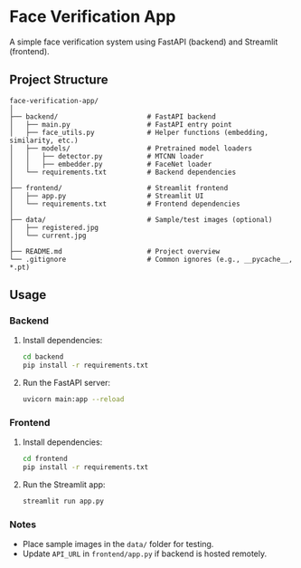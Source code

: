# Face Verification App

A simple face verification system using FastAPI (backend) and Streamlit (frontend).

## Project Structure

```
face-verification-app/
│
├── backend/                      # FastAPI backend
│   ├── main.py                   # FastAPI entry point
│   ├── face_utils.py             # Helper functions (embedding, similarity, etc.)
│   ├── models/                   # Pretrained model loaders
│   │   ├── detector.py           # MTCNN loader
│   │   ├── embedder.py           # FaceNet loader
│   └── requirements.txt          # Backend dependencies
│
├── frontend/                     # Streamlit frontend
│   ├── app.py                    # Streamlit UI
│   └── requirements.txt          # Frontend dependencies
│
├── data/                         # Sample/test images (optional)
│   ├── registered.jpg
│   └── current.jpg
│
├── README.md                     # Project overview
└── .gitignore                    # Common ignores (e.g., __pycache__, *.pt)
```

## Usage

### Backend

1. Install dependencies:
    ```bash
    cd backend
    pip install -r requirements.txt
    ```
2. Run the FastAPI server:
    ```bash
    uvicorn main:app --reload
    ```

### Frontend

1. Install dependencies:
    ```bash
    cd frontend
    pip install -r requirements.txt
    ```
2. Run the Streamlit app:
    ```bash
    streamlit run app.py
    ```

### Notes
- Place sample images in the `data/` folder for testing.
- Update `API_URL` in `frontend/app.py` if backend is hosted remotely. 
